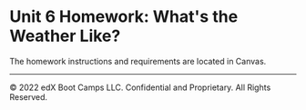 # Unit 6 Homework: What's the Weather Like?

The homework instructions and requirements are located in Canvas.

---

© 2022 edX Boot Camps LLC. Confidential and Proprietary. All Rights Reserved.
